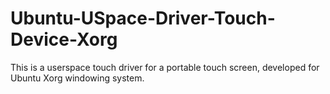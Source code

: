 # Ubuntu-USpace-Driver-Touch-Device-Xorg
This is a userspace touch driver for a portable touch screen, developed for Ubuntu Xorg windowing system.
